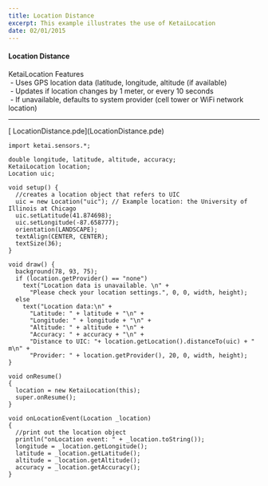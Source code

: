 ```yaml
---
title: Location Distance
excerpt: This example illustrates the use of KetaiLocation
date: 02/01/2015
---
```

#### Location Distance

KetaiLocation Features<br>
&nbsp;- Uses GPS location data (latitude, longitude, altitude (if available)<br>
&nbsp;- Updates if location changes by 1 meter, or every 10 seconds<br>
&nbsp;- If unavailable, defaults to system provider (cell tower or WiFi network location)

---
<div class="link">[<i class="fa fa-download fa-lg"></i> LocationDistance.pde](LocationDistance.pde)</div>

    import ketai.sensors.*; 

    double longitude, latitude, altitude, accuracy;
    KetaiLocation location;
    Location uic;

    void setup() {
      //creates a location object that refers to UIC
      uic = new Location("uic"); // Example location: the University of Illinois at Chicago
      uic.setLatitude(41.874698);
      uic.setLongitude(-87.658777);
      orientation(LANDSCAPE);
      textAlign(CENTER, CENTER);
      textSize(36);
    }

    void draw() {
      background(78, 93, 75);
      if (location.getProvider() == "none")
        text("Location data is unavailable. \n" +
          "Please check your location settings.", 0, 0, width, height);
      else
        text("Location data:\n" + 
          "Latitude: " + latitude + "\n" + 
          "Longitude: " + longitude + "\n" + 
          "Altitude: " + altitude + "\n" +
          "Accuracy: " + accuracy + "\n" +
          "Distance to UIC: "+ location.getLocation().distanceTo(uic) + " m\n" + 
          "Provider: " + location.getProvider(), 20, 0, width, height);
    }

    void onResume()
    {
      location = new KetaiLocation(this);
      super.onResume();
    }

    void onLocationEvent(Location _location)
    {
      //print out the location object
      println("onLocation event: " + _location.toString());
      longitude = _location.getLongitude();
      latitude = _location.getLatitude();
      altitude = _location.getAltitude();
      accuracy = _location.getAccuracy();
    }
 <!-- * **Screenshot** -->
 